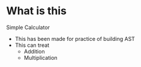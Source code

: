 # What is this
Simple Calculator
 - This has been made for practice of building AST
 - This can treat
    - Addition
    - Multiplication